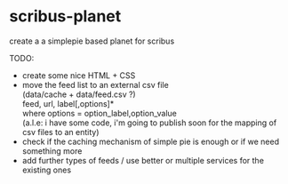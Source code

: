 scribus-planet
==============

create a a simplepie based planet for scribus

TODO:

- create some nice HTML + CSS
- move the feed list to an external csv file<br>
  (data/cache + data/feed.csv ?)<br>
  feed, url, label[,options]*<br>
  where options = option_label,option_value<br>
  (a.l.e: i have some code, i'm going to publish soon for the mapping of csv files to an entity)
- check if the caching mechanism of simple pie is enough or if we need something more
- add further types of feeds / use better or multiple services for the existing ones
